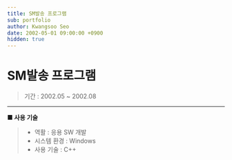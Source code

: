 ```yaml
---
title: SM발송 프로그램
sub: portfolio
author: Kwangsoo Seo
date: 2002-05-01 09:00:00 +0900
hidden: true
---
```


# SM발송 프로그램
> 기간 : 2002.05 ~ 2002.08

---

**■ 사용 기술**

>  * 역활 : 응용 SW 개발
>  * 시스템 환경 : Windows
>  * 사용 기술 : C++
